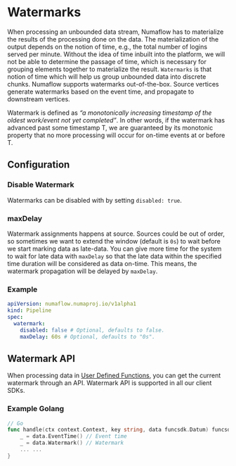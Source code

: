 # Watermarks

When processing an unbounded data stream, Numaflow has to materialize the results of the processing done on the data. 
The materialization of the output depends on the notion of time, e.g., the total number of logins served per minute. 
Without the idea of time inbuilt into the platform, we will not be able to determine the passage of time, which is 
necessary for grouping elements together to materialize the result. `Watermarks` is that notion of time which will help
us group unbounded data into discrete chunks. Numaflow supports watermarks out-of-the-box. 
Source vertices generate watermarks based on the event time, and propagate to downstream vertices.

Watermark is defined as _“a monotonically increasing timestamp of the oldest work/event not yet completed”_. In other words, 
if the watermark has advanced past some timestamp T, we are guaranteed by its monotonic property that no more processing 
will occur for on-time events at or before T.

## Configuration 
### Disable Watermark
Watermarks can be disabled with by setting `disabled: true`. 

### maxDelay
Watermark assignments happens at source. Sources could be out of order, so sometimes we want to extend the
window (default is `0s`) to wait before we start marking data as late-data.
You can give more time for the system to wait for late data with `maxDelay` so that the late data within the specified
time duration will be considered as data on-time. This means, the watermark propagation will be delayed by `maxDelay`.

### Example 
```yaml
apiVersion: numaflow.numaproj.io/v1alpha1
kind: Pipeline
spec:
  watermark:
    disabled: false # Optional, defaults to false.
    maxDelay: 60s # Optional, defaults to "0s".
```

## Watermark API

When processing data in [User Defined Functions](../user-guide/user-defined-functions/map/map.md), you can get the current watermark through
an API. Watermark API is supported in all our client SDKs.

### Example Golang

```go
// Go
func handle(ctx context.Context, key string, data funcsdk.Datum) funcsdk.Messages {
	_ = data.EventTime() // Event time
	_ = data.Watermark() // Watermark
	... ...
}
```
